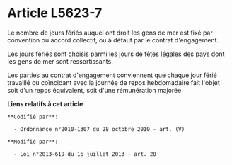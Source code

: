 # Article L5623-7

Le nombre de jours fériés auquel ont droit les gens de mer est fixé par convention ou accord collectif, ou à défaut par le
contrat d'engagement. 

Les jours fériés sont choisis parmi les jours de fêtes légales des pays dont les gens de mer sont ressortissants. 

Les parties au contrat d'engagement conviennent que chaque jour férié travaillé ou coïncidant avec la journée de repos
hebdomadaire fait l'objet soit d'un repos équivalent, soit d'une rémunération majorée.

**Liens relatifs à cet article**

	**Codifié par**:

	  - Ordonnance n°2010-1307 du 28 octobre 2010 - art. (V)

	**Modifié par**:

	  - Loi n°2013-619 du 16 juillet 2013 - art. 28
